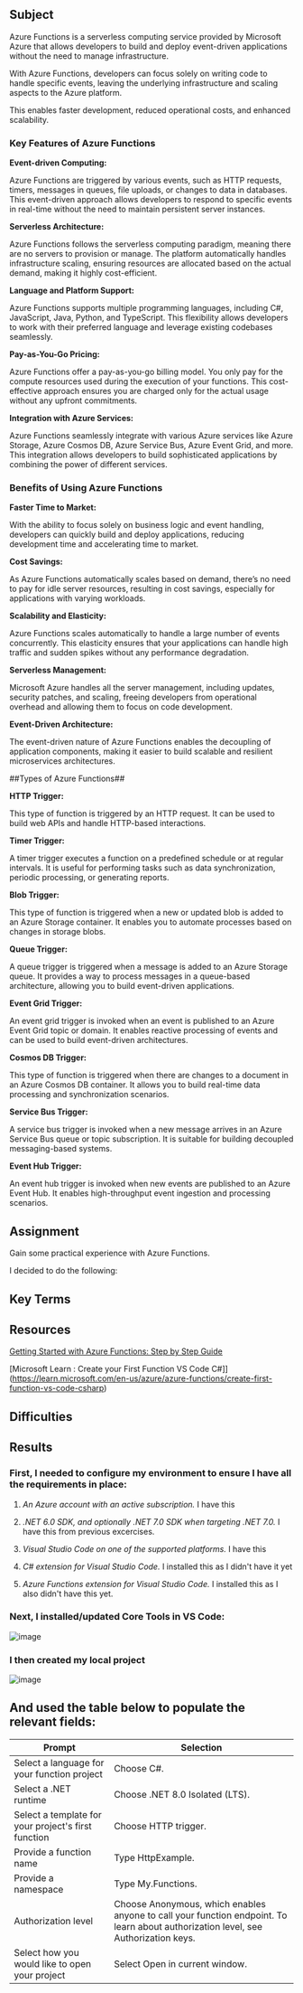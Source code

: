 ## Subject

Azure Functions is a serverless computing service provided by Microsoft Azure that allows developers to build and deploy event-driven applications without the need to manage infrastructure. 

With Azure Functions, developers can focus solely on writing code to handle specific events, leaving the underlying infrastructure and scaling aspects to the Azure platform. 

This enables faster development, reduced operational costs, and enhanced scalability.

### Key Features of Azure Functions

**Event-driven Computing:**

Azure Functions are triggered by various events, such as HTTP requests, timers, messages in queues, file uploads, or changes to data in databases. This event-driven approach allows developers to respond to specific events in real-time without the need to maintain persistent server instances.


**Serverless Architecture:**

Azure Functions follows the serverless computing paradigm, meaning there are no servers to provision or manage. The platform automatically handles infrastructure scaling, ensuring resources are allocated based on the actual demand, making it highly cost-efficient.


**Language and Platform Support:** 

Azure Functions supports multiple programming languages, including C#, JavaScript, Java, Python, and TypeScript. This flexibility allows developers to work with their preferred language and leverage existing codebases seamlessly.


**Pay-as-You-Go Pricing:** 

Azure Functions offer a pay-as-you-go billing model. You only pay for the compute resources used during the execution of your functions. This cost-effective approach ensures you are charged only for the actual usage without any upfront commitments.


**Integration with Azure Services:** 

Azure Functions seamlessly integrate with various Azure services like Azure Storage, Azure Cosmos DB, Azure Service Bus, Azure Event Grid, and more. This integration allows developers to build sophisticated applications by combining the power of different services.

### Benefits of Using Azure Functions

**Faster Time to Market:**

With the ability to focus solely on business logic and event handling, developers can quickly build and deploy applications, reducing development time and accelerating time to market.

**Cost Savings:** 

As Azure Functions automatically scales based on demand, there’s no need to pay for idle server resources, resulting in cost savings, especially for applications with varying workloads.


**Scalability and Elasticity:** 

Azure Functions scales automatically to handle a large number of events concurrently. This elasticity ensures that your applications can handle high traffic and sudden spikes without any performance degradation.


**Serverless Management:** 

Microsoft Azure handles all the server management, including updates, security patches, and scaling, freeing developers from operational overhead and allowing them to focus on code development.


**Event-Driven Architecture:** 

The event-driven nature of Azure Functions enables the decoupling of application components, making it easier to build scalable and resilient microservices architectures.


##Types of Azure Functions##

**HTTP Trigger:** 

This type of function is triggered by an HTTP request. It can be used to build web APIs and handle HTTP-based interactions.


**Timer Trigger:** 

A timer trigger executes a function on a predefined schedule or at regular intervals. It is useful for performing tasks such as data synchronization, periodic processing, or generating reports.


**Blob Trigger:** 

This type of function is triggered when a new or updated blob is added to an Azure Storage container. It enables you to automate processes based on changes in storage blobs.


**Queue Trigger:** 

A queue trigger is triggered when a message is added to an Azure Storage queue. It provides a way to process messages in a queue-based architecture, allowing you to build event-driven applications.


**Event Grid Trigger:** 

An event grid trigger is invoked when an event is published to an Azure Event Grid topic or domain. It enables reactive processing of events and can be used to build event-driven architectures.


**Cosmos DB Trigger:** 

This type of function is triggered when there are changes to a document in an Azure Cosmos DB container. It allows you to build real-time data processing and synchronization scenarios.


**Service Bus Trigger:** 

A service bus trigger is invoked when a new message arrives in an Azure Service Bus queue or topic subscription. It is suitable for building decoupled messaging-based systems.


**Event Hub Trigger:** 

An event hub trigger is invoked when new events are published to an Azure Event Hub. It enables high-throughput event ingestion and processing scenarios.

## Assignment

Gain some practical experience with Azure Functions.  

I decided to do the following:



##  Key Terms

##  Resources


[Getting Started with Azure Functions: Step by Step Guide](https://mohan-balaji.medium.com/getting-started-with-azure-functions-a-step-by-step-guide-e18f16764017)

[Microsoft Learn : Create your First Function VS Code C#]](https://learn.microsoft.com/en-us/azure/azure-functions/create-first-function-vs-code-csharp)

##  Difficulties

##  Results

###  First, I needed to configure my environment to ensure I have all the requirements in place:

1.  *An Azure account with an active subscription.*  I have this 

2.  *.NET 6.0 SDK, and optionally .NET 7.0 SDK when targeting .NET 7.0.*  I have this from previous excercises.

3.  *Visual Studio Code on one of the supported platforms.*  I have this

4.  *C# extension for Visual Studio Code.*  I installed this as I didn't have it yet

5.  *Azure Functions extension for Visual Studio Code.*  I installed this as I also didn't have this yet.

###  Next, I installed/updated Core Tools in VS Code:

![image](https://github.com/techgrounds/cloud-assignments-E28MS/assets/151161141/c296fa38-63bc-42be-b860-e63e07aec170)

###  I then created my local project

![image](https://github.com/techgrounds/cloud-assignments-E28MS/assets/151161141/3f4f36f2-4783-45b0-9e7b-bea37a4e7825)


##  And used the table below to populate the relevant fields:

| Prompt                                         | Selection                                   |
|-----------------------------------------------|---------------------------------------------|
| Select a language for your function project   | Choose C#.                                  |
| Select a .NET runtime                         | Choose .NET 8.0 Isolated (LTS).             |
| Select a template for your project's first function | Choose HTTP trigger.                     |
| Provide a function name                      | Type HttpExample.                           |
| Provide a namespace                          | Type My.Functions.                          |
| Authorization level                          | Choose Anonymous, which enables anyone to call your function endpoint. To learn about authorization level, see Authorization keys. |
| Select how you would like to open your project | Select Open in current window.            |





